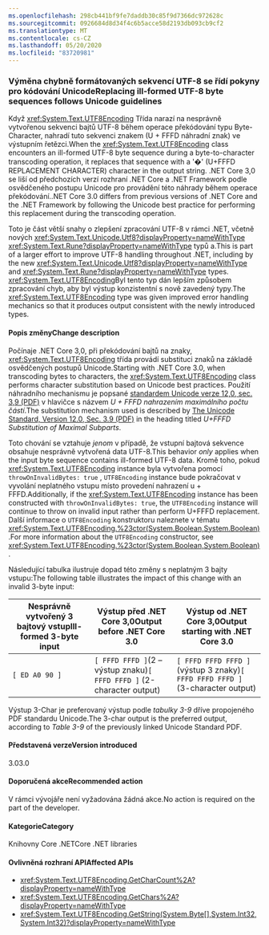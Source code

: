 ```yaml
---
ms.openlocfilehash: 298cb441bf9fe7daddb30c85f9d7366dc972628c
ms.sourcegitcommit: 0926684d8d34f4c6b5acce58d2193db093cb9cf2
ms.translationtype: MT
ms.contentlocale: cs-CZ
ms.lasthandoff: 05/20/2020
ms.locfileid: "83720981"
---
```

### <a name="replacing-ill-formed-utf-8-byte-sequences-follows-unicode-guidelines"></a><span data-ttu-id="ebd07-101">Výměna chybně formátovaných sekvencí UTF-8 se řídí pokyny pro kódování Unicode</span><span class="sxs-lookup"><span data-stu-id="ebd07-101">Replacing ill-formed UTF-8 byte sequences follows Unicode guidelines</span></span>

<span data-ttu-id="ebd07-102">Když <xref:System.Text.UTF8Encoding> Třída narazí na nesprávně vytvořenou sekvenci bajtů UTF-8 během operace překódování typu Byte-Character, nahradí tuto sekvenci znakem (U + FFFD náhradní znak) ve výstupním řetězci.</span><span class="sxs-lookup"><span data-stu-id="ebd07-102">When the <xref:System.Text.UTF8Encoding> class encounters an ill-formed UTF-8 byte sequence during a byte-to-character transcoding operation, it replaces that sequence with a '�' (U+FFFD REPLACEMENT CHARACTER) character in the output string.</span></span> <span data-ttu-id="ebd07-103">.NET Core 3,0 se liší od předchozích verzí rozhraní .NET Core a .NET Framework podle osvědčeného postupu Unicode pro provádění této náhrady během operace překódování.</span><span class="sxs-lookup"><span data-stu-id="ebd07-103">.NET Core 3.0 differs from previous versions of .NET Core and the .NET Framework by following the Unicode best practice for performing this replacement during the transcoding operation.</span></span>

<span data-ttu-id="ebd07-104">Toto je část větší snahy o zlepšení zpracování UTF-8 v rámci .NET, včetně nových <xref:System.Text.Unicode.Utf8?displayProperty=nameWithType> <xref:System.Text.Rune?displayProperty=nameWithType> typů a.</span><span class="sxs-lookup"><span data-stu-id="ebd07-104">This is part of a larger effort to improve UTF-8 handling throughout .NET, including by the new <xref:System.Text.Unicode.Utf8?displayProperty=nameWithType> and <xref:System.Text.Rune?displayProperty=nameWithType> types.</span></span> <span data-ttu-id="ebd07-105"><xref:System.Text.UTF8Encoding>Byl tento typ dán lepším způsobem zpracování chyb, aby byl výstup konzistentní s nově zavedený typy.</span><span class="sxs-lookup"><span data-stu-id="ebd07-105">The <xref:System.Text.UTF8Encoding> type was given improved error handling mechanics so that it produces output consistent with the newly introduced types.</span></span>

#### <a name="change-description"></a><span data-ttu-id="ebd07-106">Popis změny</span><span class="sxs-lookup"><span data-stu-id="ebd07-106">Change description</span></span>

<span data-ttu-id="ebd07-107">Počínaje .NET Core 3,0, při překódování bajtů na znaky, <xref:System.Text.UTF8Encoding> třída provádí substituci znaků na základě osvědčených postupů Unicode.</span><span class="sxs-lookup"><span data-stu-id="ebd07-107">Starting with .NET Core 3.0, when transcoding bytes to characters, the <xref:System.Text.UTF8Encoding> class performs character substitution based on Unicode best practices.</span></span> <span data-ttu-id="ebd07-108">Použití náhradního mechanismu je popsané [standardem Unicode verze 12,0, sec. 3,9 (PDF)](https://www.unicode.org/versions/Unicode12.0.0/ch03.pdf) v hlavičce s názvem _U + FFFD nahrazením maximálního počtu částí_.</span><span class="sxs-lookup"><span data-stu-id="ebd07-108">The substitution mechanism used is described by [The Unicode Standard, Version 12.0, Sec. 3.9 (PDF)](https://www.unicode.org/versions/Unicode12.0.0/ch03.pdf) in the heading titled _U+FFFD Substitution of Maximal Subparts_.</span></span>

<span data-ttu-id="ebd07-109">Toto chování se vztahuje _jenom_ v případě, že vstupní bajtová sekvence obsahuje nesprávně vytvořená data UTF-8.</span><span class="sxs-lookup"><span data-stu-id="ebd07-109">This behavior _only_ applies when the input byte sequence contains ill-formed UTF-8 data.</span></span> <span data-ttu-id="ebd07-110">Kromě toho, pokud <xref:System.Text.UTF8Encoding> instance byla vytvořena pomocí `throwOnInvalidBytes: true` , `UTF8Encoding` instance bude pokračovat v vyvolání neplatného vstupu místo provedení nahrazení u + FFFD.</span><span class="sxs-lookup"><span data-stu-id="ebd07-110">Additionally, if the <xref:System.Text.UTF8Encoding> instance has been constructed with `throwOnInvalidBytes: true`, the `UTF8Encoding` instance will continue to throw on invalid input rather than perform U+FFFD replacement.</span></span> <span data-ttu-id="ebd07-111">Další informace o `UTF8Encoding` konstruktoru naleznete v tématu <xref:System.Text.UTF8Encoding.%23ctor(System.Boolean,System.Boolean)> .</span><span class="sxs-lookup"><span data-stu-id="ebd07-111">For more information about the `UTF8Encoding` constructor, see <xref:System.Text.UTF8Encoding.%23ctor(System.Boolean,System.Boolean)>.</span></span>

<span data-ttu-id="ebd07-112">Následující tabulka ilustruje dopad této změny s neplatným 3 bajty vstupu:</span><span class="sxs-lookup"><span data-stu-id="ebd07-112">The following table illustrates the impact of this change with an invalid 3-byte input:</span></span>

| <span data-ttu-id="ebd07-113">Nesprávně vytvořený 3 bajtový vstup</span><span class="sxs-lookup"><span data-stu-id="ebd07-113">Ill-formed 3-byte input</span></span> | <span data-ttu-id="ebd07-114">Výstup před .NET Core 3,0</span><span class="sxs-lookup"><span data-stu-id="ebd07-114">Output before .NET Core 3.0</span></span>          | <span data-ttu-id="ebd07-115">Výstup od .NET Core 3,0</span><span class="sxs-lookup"><span data-stu-id="ebd07-115">Output starting with .NET Core 3.0</span></span>        |
|-------------------------|--------------------------------------|-------------------------------------------|
| `[ ED A0 90 ]`          | <span data-ttu-id="ebd07-116">`[ FFFD FFFD ]`(2 – výstup znaku)</span><span class="sxs-lookup"><span data-stu-id="ebd07-116">`[ FFFD FFFD ]` (2-character output)</span></span> | <span data-ttu-id="ebd07-117">`[ FFFD FFFD FFFD ]`(výstup 3 znaky)</span><span class="sxs-lookup"><span data-stu-id="ebd07-117">`[ FFFD FFFD FFFD ]` (3-character output)</span></span> |

<span data-ttu-id="ebd07-118">Výstup 3-Char je preferovaný výstup podle _tabulky 3-9_ dříve propojeného PDF standardu Unicode.</span><span class="sxs-lookup"><span data-stu-id="ebd07-118">The 3-char output is the preferred output, according to _Table 3-9_ of the previously linked Unicode Standard PDF.</span></span>

#### <a name="version-introduced"></a><span data-ttu-id="ebd07-119">Představená verze</span><span class="sxs-lookup"><span data-stu-id="ebd07-119">Version introduced</span></span>

<span data-ttu-id="ebd07-120">3.0</span><span class="sxs-lookup"><span data-stu-id="ebd07-120">3.0</span></span>

#### <a name="recommended-action"></a><span data-ttu-id="ebd07-121">Doporučená akce</span><span class="sxs-lookup"><span data-stu-id="ebd07-121">Recommended action</span></span>

<span data-ttu-id="ebd07-122">V rámci vývojáře není vyžadována žádná akce.</span><span class="sxs-lookup"><span data-stu-id="ebd07-122">No action is required on the part of the developer.</span></span>

#### <a name="category"></a><span data-ttu-id="ebd07-123">Kategorie</span><span class="sxs-lookup"><span data-stu-id="ebd07-123">Category</span></span>

<span data-ttu-id="ebd07-124">Knihovny Core .NET</span><span class="sxs-lookup"><span data-stu-id="ebd07-124">Core .NET libraries</span></span>

#### <a name="affected-apis"></a><span data-ttu-id="ebd07-125">Ovlivněná rozhraní API</span><span class="sxs-lookup"><span data-stu-id="ebd07-125">Affected APIs</span></span>

- <xref:System.Text.UTF8Encoding.GetCharCount%2A?displayProperty=nameWithType>
- <xref:System.Text.UTF8Encoding.GetChars%2A?displayProperty=nameWithType>
- <xref:System.Text.UTF8Encoding.GetString(System.Byte[],System.Int32,System.Int32)?displayProperty=nameWithType>

<!--

#### Affected APIs

- `Overload:System.Text.UTF8Encoding.GetCharCount`
- `Overload:System.Text.UTF8Encoding.GetChars`
- `M:System.Text.UTF8Encoding.GetString(System.Byte[],System.Int32,System.Int32)`

-->
